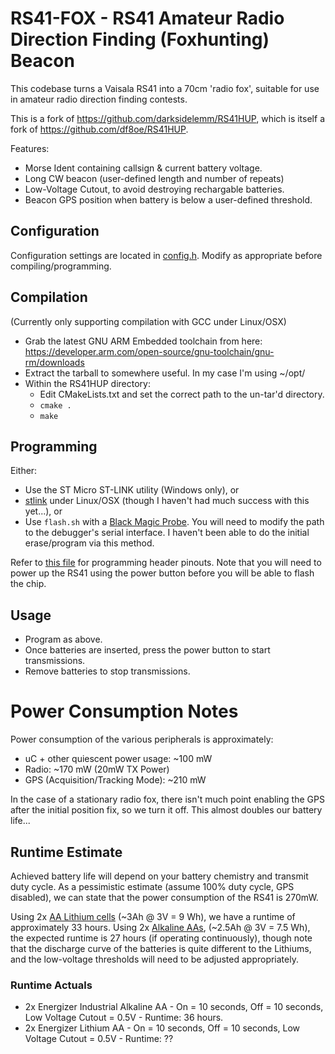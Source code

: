 # RS41-FOX - RS41 Amateur Radio Direction Finding (Foxhunting) Beacon
This codebase turns a Vaisala RS41 into a 70cm 'radio fox', suitable for use in amateur radio direction finding contests.

This is a fork of https://github.com/darksidelemm/RS41HUP, which is itself a fork of https://github.com/df8oe/RS41HUP.

Features:
* Morse Ident containing callsign & current battery voltage.
* Long CW beacon (user-defined length and number of repeats)
* Low-Voltage Cutout, to avoid destroying rechargable batteries.
* Beacon GPS position when battery is below a user-defined threshold.

## Configuration
Configuration settings are located in [config.h](./config.h). Modify as appropriate before compiling/programming.

## Compilation
(Currently only supporting compilation with GCC under Linux/OSX)

* Grab the latest GNU ARM Embedded toolchain from here: https://developer.arm.com/open-source/gnu-toolchain/gnu-rm/downloads
* Extract the tarball to somewhere useful. In my case I'm using ~/opt/
* Within the RS41HUP directory:
  * Edit CMakeLists.txt and set the correct path to the un-tar'd directory.
  * `cmake .`
  * `make`

## Programming
Either:
* Use the ST Micro ST-LINK utility (Windows only), or
* [stlink](https://github.com/texane/stlink) under Linux/OSX (though I haven't had much success with this yet...), or
* Use `flash.sh` with a [Black Magic Probe](https://1bitsquared.com/products/black-magic-probe). You will need to modify the path to the debugger's serial interface. I haven't been able to do the initial erase/program via this method.

Refer to [this file](./docs/programming_header.md) for programming header pinouts. Note that you will need to power up the RS41 using the power button before you will be able to flash the chip.

## Usage
* Program as above.
* Once batteries are inserted, press the power button to start transmissions.
* Remove batteries to stop transmissions.

# Power Consumption Notes
Power consumption of the various peripherals is approximately:
* uC + other quiescent power usage: ~100 mW
* Radio: ~170 mW (20mW TX Power)
* GPS (Acquisition/Tracking Mode): ~210 mW

In the case of a stationary radio fox, there isn't much point enabling the GPS after the initial position fix, so we turn it off. This almost doubles our battery life...

## Runtime Estimate
Achieved battery life will depend on your battery chemistry and transmit duty cycle. As a pessimistic estimate (assume 100% duty cycle, GPS disabled), we can state that the power consumption of the RS41 is 270mW.

Using 2x [AA Lithium cells](http://data.energizer.com/pdfs/l91.pdf) (~3Ah @ 3V = 9 Wh), we have a runtime of approximately 33 hours.
Using 2x [Alkaline AAs](http://data.energizer.com/pdfs/e91.pdf), (~2.5Ah @ 3V = 7.5 Wh), the expected runtime is 27 hours (if operating continuously), though note that the discharge curve of the batteries is quite different to the Lithiums, and the low-voltage thresholds will need to be adjusted appropriately.

### Runtime Actuals
* 2x Energizer Industrial Alkaline AA - On = 10 seconds, Off = 10 seconds, Low Voltage Cutout = 0.5V - Runtime: 36 hours.
* 2x Energizer Lithium AA - On = 10 seconds, Off = 10 seconds, Low Voltage Cutout = 0.5V - Runtime: ??
